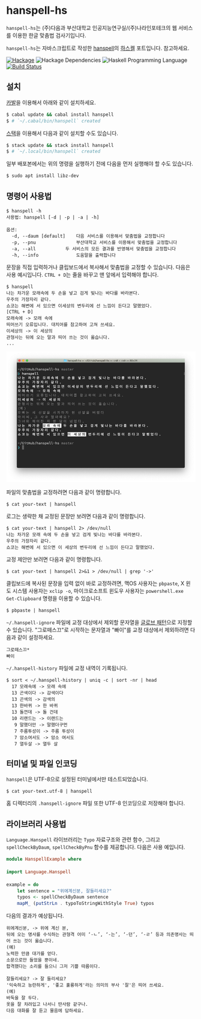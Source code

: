 # hanspell-hs
`hanspell-hs`는 (주)다음과 부산대학교 인공지능연구실/(주)나라인포테크의 웹 서비스를 이용한 한글 맞춤법 검사기입니다.

`hanspell-hs`는 자바스크립트로 작성한 [hanspell](https://github.com/9beach/hanspell)의
[하스켈](https://www.haskell.org/) 포트입니다. 참고하세요.

[![Hackage](https://img.shields.io/hackage/v/hanspell.svg)](https://hackage.haskell.org/package/hanspell)
![Hackage Dependencies](https://img.shields.io/hackage-deps/v/hanspell.svg)
![Haskell Programming Language](https://img.shields.io/badge/language-Haskell-blue.svg)
[![Build Status](https://travis-ci.org/9beach/hanspell-hs.svg?branch=master)](https://travis-ci.org/9beach/hanspell-hs)

## 설치
[카발](https://www.haskell.org/cabal/)을 이용해서 아래와 같이 설치하세요.

```sh
$ cabal update && cabal install hanspell
$ # `~/.cabal/bin/hanspell` created
```

[스택](https://docs.haskellstack.org)을 이용해서 다음과 같이 설치할 수도 있습니다.

```sh
$ stack update && stack install hanspell
$ # `~/.local/bin/hanspell` created
```

일부 배포본에서는 위의 명령을 실행하기 전에 다음을 먼저 실행해야 할 수도 있습니다.

```sh
$ sudo apt install libz-dev
```

## 명령어 사용법

```
$ hanspell -h
사용법: hanspell [-d | -p | -a | -h] 

옵션:
  -d, --daum [default]	  다음 서비스를 이용해서 맞춤법을 교정합니다
  -p, --pnu               부산대학교 서비스를 이용해서 맞춤법을 교정합니다
  -a, --all 		  두 서비스의 모든 결과를 반영해서 맞춤법을 교정합니다
  -h, --info              도움말을 출력합니다
```

문장을 직접 입력하거나 클립보드에서 복사해서 맞춤법을 교정할 수 있습니다. 다음은
사용 예시입니다. `CTRL + D`는 줄을 바꾸고 맨 앞에서 입력해야 합니다.

```
$ hanspell
나는 차가운 모래속에 두 손을 넣고 검게 빛나는 바다를 바라본다.
우주의 가장자리 같다.
쇼코는 해변에 서 있으면 이세상의 변두리에 선 느낌이 든다고 말했었다.
[CTRL + D]
모래속에 -> 모래 속에
띄어쓰기 오류입니다. 대치어를 참고하여 고쳐 쓰세요.
이세상의 -> 이 세상의
관형사는 뒤에 오는 말과 띄어 쓰는 것이 옳습니다.
...
```

![스크린샷](https://github.com/9beach/hanspell-hs/blob/master/hanspell-screenshot.png?raw=true "한스펠 스크린샷")

파일의 맞춤법을 교정하려면 다음과 같이 명령합니다.
```
$ cat your-text | hanspell
```
로그는 생략한 채 교정된 문장만 보려면 다음과 같이 명령합니다.
```
$ cat your-text | hanspell 2> /dev/null
나는 차가운 모래 속에 두 손을 넣고 검게 빛나는 바다를 바라본다.
우주의 가장자리 같다.
쇼코는 해변에 서 있으면 이 세상의 변두리에 선 느낌이 든다고 말했었다.
```
교정 제안만 보려면 다음과 같이 명령합니다.
```
$ cat your-text | hanspell 2>&1 > /dev/null | grep '->'
```
클립보드에 복사된 문장을 입력 없이 바로 교정하려면, 맥OS 사용자는 `pbpaste`, 
X 윈도 시스템 사용자는 `xclip -o`, 마이크로소프트 윈도우 사용자는 
`powershell.exe Get-Clipboard` 명령을 이용할 수 있습니다.
```
$ pbpaste | hanspell
```
`~/.hanspell-ignore` 파일에 교정 대상에서 제외할 문자열을 
[글로브 패턴](https://ko.wikipedia.org/wiki/글로브_(프로그래밍))으로 지정할 수
있습니다. "그로떼스끄"로 시작하는 문자열과 "빠이"를 교정 대상에서 제외하려면
다음과 같이 설정하세요.
```
그로떼스끄*
빠이
```
`~/.hanspell-history` 파일에 교정 내역이 기록됩니다.
```
$ sort < ~/.hanspell-history | uniq -c | sort -nr | head 
  17 모래속에 -> 모래 속에
  13 곤색이다 -> 감색이다
  13 곤색의 -> 감색의
  13 한바퀴 -> 한 바퀴
  13 돌껀데 -> 돌 건데
  10 리랜드는 -> 이랜드는
   9 말했더만 -> 말했더구먼
   7 주름투성이 -> 주름 투성이
   7 암소여서도 -> 암소 여서도
   7 열두살 -> 열두 살
```

## 터미널 및 파일 인코딩

`hanspell`은 UTF-8으로 설정된 터미널에서만 테스트되었습니다.
```
$ cat your-text.utf-8 | hanspell
```

홈 디렉터리의 `.hanspell-ignore` 파일 또한 UTF-8 인코딩으로 저장해야 합니다.

## 라이브러리 사용법

`Language.Hanspell` 라이브러리는 `Typo` 자료구조와 관련 함수, 그리고 `spellCheckByDaum`, `spellCheckByPnu` 함수를 제공합니다. 다음은 사용 예입니다.
```haskell
module HanspellExample where

import Language.Hanspell

example = do
    let sentence = "위에계신분, 잘들리세요?"
    typos <- spellCheckByDaum sentence
    mapM_ (putStrLn . typoToStringWithStyle True) typos
```

다음의 결과가 예상됩니다.
```
위에계신분, -> 위에 계신 분,
뒤에 오는 명사를 수식하는 관형격 어미 ‘-ㄴ’, ‘-는’, ‘-던’, ‘-ㄹ’ 등과 의존명사는 띄어 쓰는 것이 옳습니다.
(예)
노력한 만큼 대가를 얻다.
소문으로만 들었을 뿐이네.
합격했다는 소리를 들으니 그저 기쁠 따름이다.

잘들리세요? -> 잘 들리세요?
'익숙하고 능란하게', '좋고 훌륭하게'라는 의미의 부사 '잘'은 띄어 쓰세요.
(예)
바둑을 잘 두다.
옷을 잘 차려입고 나서니 딴사람 같구나.
다음 대화를 잘 듣고 물음에 답하세요.
```
